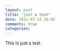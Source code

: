 ```yaml
---
layout: post
title: "just a test"
date: 2012-07-14 16:45
comments: true
categories: 
---
```


This is just a test.
